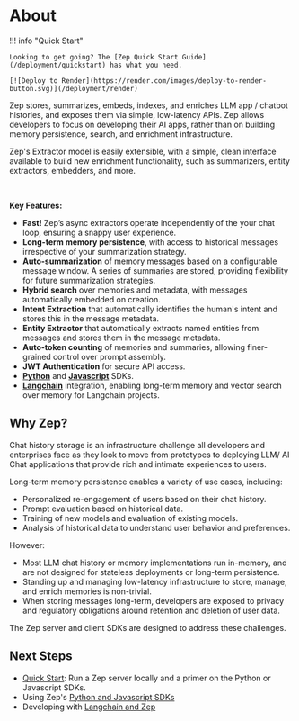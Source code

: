 # About

!!! info "Quick Start"

    Looking to get going? The [Zep Quick Start Guide](/deployment/quickstart) has what you need.

    [![Deploy to Render](https://render.com/images/deploy-to-render-button.svg)](/deployment/render)

Zep stores, summarizes, embeds, indexes, and enriches LLM app / chatbot histories, and exposes them via simple, low-latency APIs. Zep allows developers to focus on developing their AI apps, rather than on building memory persistence, search, and enrichment infrastructure.

Zep's Extractor model is easily extensible, with a simple, clean interface available to build new enrichment functionality, such as summarizers, entity extractors, embedders, and more.

<br />

**Key Features:**

- **Fast!** Zep’s async extractors operate independently of the your chat loop, ensuring a snappy user experience.
- **Long-term memory persistence**, with access to historical messages irrespective of your summarization strategy.
- **Auto-summarization** of memory messages based on a configurable message window. A series of summaries are stored, providing flexibility for future summarization strategies.
- **Hybrid search** over memories and metadata, with messages automatically embedded on creation.
- **Intent Extraction** that automatically identifies the human's intent and stores this in the message metadata.
- **Entity Extractor** that automatically extracts named entities from messages and stores them in the message metadata.
- **Auto-token counting** of memories and summaries, allowing finer-grained control over prompt assembly.
- **JWT Authentication** for secure API access.
- **[Python](https://github.com/getzep/zep-python)** and **[Javascript](https://github.com/getzep/zep-js)** SDKs.
- [**Langchain**](/sdk/langchain) integration, enabling long-term memory and vector search over memory for Langchain projects.



## Why Zep?

Chat history storage is an infrastructure challenge all developers and enterprises face as they look to move from prototypes to deploying LLM/ AI Chat applications that provide rich and intimate experiences to users.

Long-term memory persistence enables a variety of use cases, including:

- Personalized re-engagement of users based on their chat history.
- Prompt evaluation based on historical data.
- Training of new models and evaluation of existing models.
- Analysis of historical data to understand user behavior and preferences.

However:

- Most LLM chat history or memory implementations run in-memory, and are not designed for stateless deployments or long-term persistence.
- Standing up and managing low-latency infrastructure to store, manage, and enrich memories is non-trivial.
- When storing messages long-term, developers are exposed to privacy and regulatory obligations around retention and deletion of user data.

The Zep server and client SDKs are designed to address these challenges.

## Next Steps

- [Quick Start](deployment/quickstart.md): Run a Zep server locally and a primer on the Python or Javascript SDKs.
- Using Zep's [Python and Javascript SDKs](/sdk)
- Developing with [Langchain and Zep](/sdk/langchain)
